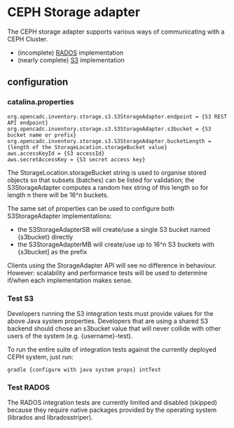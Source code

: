 # CEPH Storage adapter 

The CEPH storage adapter supports various ways of communicating with a CEPH Cluster. 

* (incomplete) [RADOS](https://docs.ceph.com/docs/master/rados/api/librados-intro/) implementation
* (nearly complete) [S3](https://docs.aws.amazon.com/sdk-for-java/v2/developer-guide/welcome.html) implementation

## configuration

### catalina.properties
```
org.opencadc.inventory.storage.s3.S3StorageAdapter.endpoint = {S3 REST API endpoint}
org.opencadc.inventory.storage.s3.S3StorageAdapter.s3bucket = {S3 bucket name or prefix}
org.opencadc.inventory.storage.s3.S3StorageAdapter.bucketLength = {length of the StorageLocation.storageBucket value}
aws.accessKeyId = {S3 accessId}
aws.secretAccessKey = {S3 secret access key}
```
The StorageLocation.storageBucket string is used to organise stored objects so that subsets (batches) can be listed for validation; the S3StorageAdapter computes a random hex string of this length so for length n there will be 16^n buckets.

The same set of properties can be used to configure both S3StorageAdapter implementations: 
* the S3StorageAdapterSB will create/use a single S3 bucket named {s3bucket} directly
* the S3StorageAdapterMB will create/use up to 16^n S3 buckets with {s3bucket] as the prefix

Clients using the StorageAdapter API will see no difference in behaviour. However: scalability and performance tests 
will be used to determine if/when each implementation makes sense.

### Test S3 

Developers running the S3 integration tests must  provide values for the above Java system properties. Developers that are
using a shared S3 backend should chose an s3bucket value that will never collide with other users of the system (e.g. {username}-test). 

To run the entire suite of integration tests against the currently deployed CEPH system, just run:
```
gradle {configure with java system props} intTest
```

### Test RADOS
The RADOS integration tests are currently limited and disabled (skipped) because they require native packages provided by the operating system (librados and libradosstriper). 
